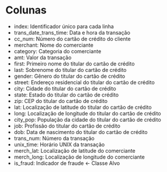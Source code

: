 
# Colunas
- index: Identificador único para cada linha
- trans_date_trans_time: Data e hora da transação
- cc_num: Número do cartão de crédito do cliente
- merchant: Nome do comerciante
- category: Categoria do comerciante
- amt: Valor da transação
- first: Primeiro nome do titular do cartão de crédito
- last: Sobrenome do titular do cartão de crédito
- gender: Gênero do titular do cartão de crédito
- street: Endereço residencial do titular do cartão de crédito
- city: Cidade do titular do cartão de crédito
- state: Estado do titular do cartão de crédito
- zip: CEP do titular do cartão de crédito
- lat: Localização de latitude do titular do cartão de crédito
- long: Localização de longitude do titular do cartão de crédito
- city_pop: População da cidade do titular do cartão de crédito
- job: Profissão do titular do cartão de crédito
- dob: Data de nascimento do titular do cartão de crédito
- trans_num: Número da transação
- unix_time: Horário UNIX da transação
- merch_lat: Localização de latitude do comerciante
- merch_long: Localização de longitude do comerciante
- is_fraud: Indicador de fraude <- Classe Alvo